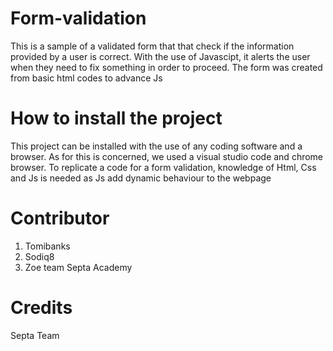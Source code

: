 # Form-validation
This is a sample of a validated form that that check if the information provided by a user is correct. With the use of Javascipt, it alerts the user when they need to fix something in order to proceed.
The form was created from basic html codes to advance Js
# How to install the project
This project can be installed with the use of any coding software and a browser. As for this is concerned, we used a visual studio code and chrome browser. 
To replicate a code for a form validation, knowledge of Html, Css and Js is needed as Js add dynamic behaviour to the webpage
# Contributor
1. Tomibanks
2. Sodiq8
3. Zoe team Septa Academy
# Credits
Septa Team
